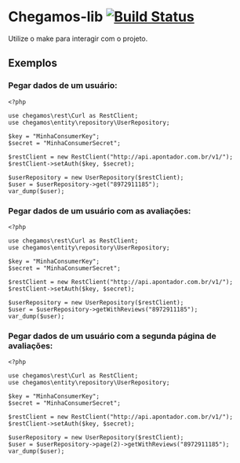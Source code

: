 # Chegamos-lib [![Build Status](https://secure.travis-ci.org/EHER/chegamos-lib.png)](http://travis-ci.org/EHER/chegamos-lib)
Utilize o make para interagir com o projeto.


## Exemplos

### Pegar dados de um usuário:

    <?php

    use chegamos\rest\Curl as RestClient;
    use chegamos\entity\repository\UserRepository;

    $key = "MinhaConsumerKey";
    $secret = "MinhaConsumerSecret";

    $restClient = new RestClient("http://api.apontador.com.br/v1/");
    $restClient->setAuth($key, $secret);

    $userRepository = new UserRepository($restClient);
    $user = $userRepository->get("8972911185");
    var_dump($user);

### Pegar dados de um usuário com as avaliações:

    <?php

    use chegamos\rest\Curl as RestClient;
    use chegamos\entity\repository\UserRepository;

    $key = "MinhaConsumerKey";
    $secret = "MinhaConsumerSecret";

    $restClient = new RestClient("http://api.apontador.com.br/v1/");
    $restClient->setAuth($key, $secret);

    $userRepository = new UserRepository($restClient);
    $user = $userRepository->getWithReviews("8972911185");
    var_dump($user);

### Pegar dados de um usuário com a segunda página de avaliações:

    <?php

    use chegamos\rest\Curl as RestClient;
    use chegamos\entity\repository\UserRepository;

    $key = "MinhaConsumerKey";
    $secret = "MinhaConsumerSecret";

    $restClient = new RestClient("http://api.apontador.com.br/v1/");
    $restClient->setAuth($key, $secret);

    $userRepository = new UserRepository($restClient);
    $user = $userRepository->page(2)->getWithReviews("8972911185");
    var_dump($user);

